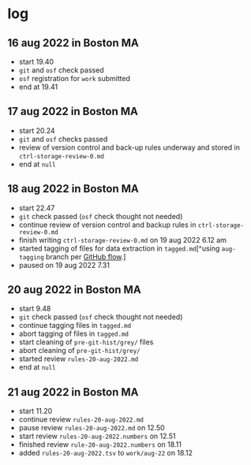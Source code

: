 # log

## 16 aug 2022 in Boston MA

- start 19.40
- `git` and `osf` check passed
- `osf` registration for `work` submitted
- end at 19.41

## 17 aug 2022 in Boston MA

- start 20.24
- `git` and `osf` checks passed
- review of version control and back-up rules underway and stored in `ctrl-storage-review-0.md`
- end at `null`

## 18 aug 2022 in Boston MA

- start 22.47
- `git` check passed (`osf` check thought not needed)
- continue review of version control and backup rules in `ctrl-storage-review-0.md`
- finish writing `ctrl-storage-review-0.md` on 19 aug 2022 6.12 am
- started tagging of files for data extraction in `tagged.md`[^using `aug-tagging` branch per [GitHub flow](https://docs.github.com/en/get-started/quickstart/github-flow).]
- paused on 19 aug 2022 7.31

## 20 aug 2022 in Boston MA

- start 9.48
- `git` check passed (`osf` check thought not needed)
- continue tagging files in `tagged.md`
- abort tagging of files in `tagged.md`
- start cleaning of `pre-git-hist/grey/` files
- abort cleaning of `pre-git-hist/grey/`
- started review `rules-20-aug-2022.md`
- end at `null`

## 21 aug 2022 in Boston MA

- start 11.20
- continue review `rules-20-aug-2022.md`
- pause review `rules-20-aug-2022.md` on 12.50
- start review `rules-20-aug-2022.numbers` on 12.51
- finished review `rule-20-aug-2022.numbers` on 18.11
- added `rules-20-aug-2022.tsv` to `work/aug-22` on 18.12